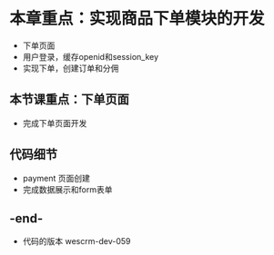 
# 本章重点：实现商品下单模块的开发
- 下单页面
- 用户登录，缓存openid和session_key
- 实现下单，创建订单和分佣

## 本节课重点：下单页面
- 完成下单页面开发

## 代码细节
- payment 页面创建
- 完成数据展示和form表单

## -end-
- 代码的版本 wescrm-dev-059

